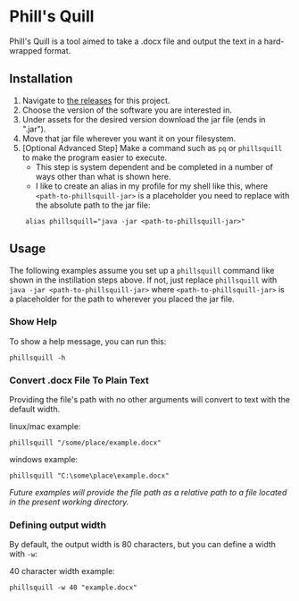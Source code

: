 # Phill's Quill
Phill's Quill is a tool aimed to take a .docx file and output the text in a hard-wrapped format.

## Installation
1. Navigate to [the releases](https://github.com/Zierman/phillsquill/releases) for this project.
2. Choose the version of the software you are interested in.
3. Under assets for the desired version download the jar file (ends in ".jar").
4. Move that jar file wherever you want it on your filesystem.
5. \[Optional Advanced Step\] Make a command such as `pq` or `phillsquill` to make the program easier to execute.
    - This step is system dependent and be completed in a number of ways other than what is shown here.
    - I like to create an alias in my profile for my shell like this, where `<path-to-phillsquill-jar>` is a placeholder you need to replace with the absolute path to the jar file: 
```shell
    alias phillsquill="java -jar <path-to-phillsquill-jar>"
```

## Usage
The following examples assume you set up a `phillsquill` command like shown in the instillation steps above.
If not, just replace `phillsquill` with `java -jar <path-to-phillsquill-jar>` where `<path-to-phillsquill-jar>` is a placeholder for the path to wherever you placed the jar file.

### Show Help
To show a help message, you can run this:
```shell
phillsquill -h
```

### Convert .docx File To Plain Text
Providing the file's path with no other arguments will convert to text with the default width.

linux/mac example:
```shell
phillsquill "/some/place/example.docx"
```

windows example:
```shell
phillsquill "C:\some\place\example.docx"
```

_Future examples will provide the file path as a relative path to a file located in the present working directory._

### Defining output width
By default, the output width is 80 characters, but you can define a width with `-w`:

40 character width example:
```shell
phillsquill -w 40 "example.docx"
```

